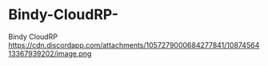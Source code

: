 # Bindy-CloudRP-
Bindy CloudRP https://cdn.discordapp.com/attachments/1057279000684277841/1087456413367939202/image.png
